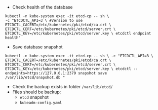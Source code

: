 - Check health of the database
```shell
kubectl -n kube-system exec -it etcd-cp -- sh \ 
-c "ETCDCTL_API=3 \ #Version to use ETCDCTL_CACERT=/etc/kubernetes/pki/etcd/ca.crt \ ETCDCTL_CERT=/etc/kubernetes/pki/etcd/server.crt \ ETCDCTL_KEY=/etc/kubernetes/pki/etcd/server.key \ etcdctl endpoint health"
```
- Save database snapshot 
```shell
kubectl -n kube-system exec -it etcd-cp -- sh \ -c "ETCDCTL_API=3 \ ETCDCTL_CACERT=/etc/kubernetes/pki/etcd/ca.crt \ ETCDCTL_CERT=/etc/kubernetes/pki/etcd/server.crt \ ETCDCTL_KEY=/etc/kubernetes/pki/etcd/server.key \ etcdctl --endpoints=https://127.0.0.1:2379 snapshot save /var/lib/etcd/snapshot.db "
```
- Check the backup exists in folder `/var/lib/etcd/`
- Files should be backup:
	- `etcd` snapshot
	- `kubeadm-config.yaml`